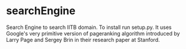 # searchEngine
Search Engine to search IITB domain.
To install run setup.py.
It uses Google's very primitive version of pageranking algorithm introduced by Larry Page and Sergey Brin in their research paper at Stanford.
